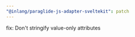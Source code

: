 ```yaml
---
"@inlang/paraglide-js-adapter-sveltekit": patch
---
```


fix: Don't stringify value-only attributes
